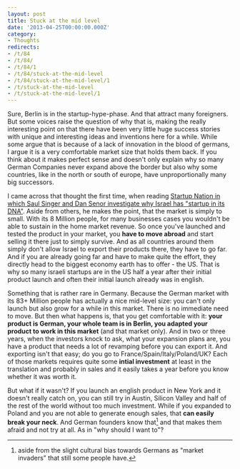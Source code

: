 ```yaml
---
layout: post
title: Stuck at the mid level
date: '2013-04-25T00:00:00.000Z'
category:
- Thoughts
redirects:
- /t/84
- /t/84/
- /t/84/1
- /t/84/stuck-at-the-mid-level
- /t/84/stuck-at-the-mid-level/1
- /t/stuck-at-the-mid-level
- /t/stuck-at-the-mid-level/1
---
```




Sure, Berlin is in the startup-hype-phase. And that attract many foreigners. But some voices raise the question of why that is, making the really interesting point on that there have been very little huge success stories with unique and interesting ideas and inventions here for a while. While some argue that is because of a lack of innovation in the blood of germans, I argue it is a very comfortable market size that holds them back. If you think about it makes perfect sense and doesn't only explain why so many German Companies never expand above the border but also why some countries, like in the north or south of europe, have unproportionally many big successors.

I came across that thought the first time, when reading [Startup Nation in which Saul Singer and Dan Senor investigate why Israel has "startup in its DNA"](http://www.amazon.de/gp/product/0446541478/ref=as_li_ss_tl?ie=UTF8&camp=1638&creative=19454&creativeASIN=0446541478&linkCode=as2&tag=diebeschleuni-21). Aside from others, he makes the point, that the market is simply to small. With its 8 Million people, for many businesses cases you wouldn't be able to sustain in the home market revenue. So once you've launched and tested the product in your market, you **have to move abroad** and start selling it there just to simply survive. And as all countries around them simply don't allow Israel to export their products there, they have to go far. And if you are already going far and have to make quite the effort, they directly head to the biggest economy earth has to offer - the US. That is why so many israeli startups are in the US half a year after their initial product launch and often their initial launch already was in english.

Something that is rather rare in Germany. Because the German market with its 83+ Million people has actually a nice mid-level size: you can't only launch but also grow for a while in this market. There is no immediate need to move. But then what happens is, that you get comfortable with it: **your product is German, your whole team is in Berlin, you adapted your product to work in this market** (and that market only). And in two or three years, when the investors knock to ask, what your expansion plans are, you have a product that needs a lot of revamping before you can export it. And exporting isn't that easy; do you go to France/Spain/Italy/Poland/UK? Each of those markets requires quite some **intial investment** at least in the translation and probably in sales and it easily takes a year before you know whether it was worth it.

But what if it wasn't? If you launch an english product in New York and it doesn't really catch on, you can still try in Austin, Silicon Valley and half of the rest of the world without too much investment. While if you expanded to Poland and you are not able to generate enough sales, that **can easily break your neck**. And German founders know that[^fn-1] and that makes them afraid and not try at all. As in "why should I want to"?



[^fn-1]: aside from the slight cultural bias towards Germans as "market invaders" that still some people have.
